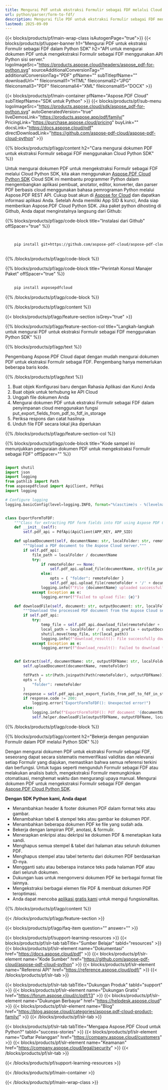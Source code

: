 ```yaml
---
title: Mengurai Pdf untuk ekstraksi Formulir sebagai FDF melalui Cloud Python SDK
url: python/parser/form-to-fdf/
description: Mengurai file PDF untuk ekstraksi Formulir sebagai FDF menggunakan Aspose.PDF Cloud SDK untuk Python. Tingkatkan keterlihatan dan pengindeksan.
lastmod: 2025-09-09
---
```


{{< blocks/products/pf/main-wrap-class isAutogenPage="true">}}
{{< blocks/products/pf/upper-banner h1="Mengurai PDF untuk ekstraksi Formulir sebagai FDF dalam Python SDK" h2="API untuk mengurai dokumen PDF untuk mengekstraksi Formulir sebagai FDF menggunakan API Python sisi server." logoImageSrc="https://products.aspose.cloud/headers/aspose_pdf-for-python.svg" sourceAdditionalConversionTag="" additionalConversionTag="PDF" pfName="" subTitlepfName="" downloadUrl="" fileiconsmall1="HTML" fileiconsmall2="JPG" fileiconsmall3="PDF" fileiconsmall4="XML" fileiconsmall5="DOCX" >}}

{{< blocks/products/pf/main-container pfName="Aspose.PDF Cloud" subTitlepfName="SDK untuk Python" >}}
{{< blocks/products/pf/sub-menu logoImageSrc="https://products.aspose.cloud/sdk/aspose_pdf-for-python.svg"
autoGeneratedVersion="true"
liveDemosLink="https://products.aspose.app/pdf/family/" PricingLink="https://purchase.aspose.cloud/pricing" buyLink="" docsLink="https://docs.aspose.cloud/pdf"  directDownloadLink="https://github.com/aspose-pdf-cloud/aspose-pdf-cloud-python" >}}

{{% blocks/products/pf/agp/content h2="Cara mengurai dokumen PDF untuk ekstraksi Formulir sebagai FDF menggunakan Cloud Python SDK" %}}

Untuk mengurai dokumen PDF untuk mengekstraksi Formulir sebagai FDF melalui Cloud Python SDK, kita akan menggunakan
[Aspose.PDF Cloud Python SDK](https://products.aspose.cloud/pdf/python/)
Cloud SDK ini membantu programmer Python dalam mengembangkan aplikasi pembuat, anotator, editor, konverter, dan parser PDF berbasis cloud menggunakan bahasa pemrograman Python melalui Aspose.PDF REST API. Cukup buat akun di [Aspose for Cloud](https://dashboard.aspose.cloud/#/apps) dan dapatkan informasi aplikasi Anda. Setelah Anda memiliki App SID & kunci, Anda siap memberikan Aspose.PDF Cloud Python SDK. Jika paket python dihosting di Github, Anda dapat menginstalnya langsung dari Github:

{{% blocks/products/pf/agp/code-block title="Instalasi dari Github" offSpacer="true" %}}

```bash

     
    pip install git+https://github.com/aspose-pdf-cloud/aspose-pdf-cloud-python.git
     

```

{{% /blocks/products/pf/agp/code-block %}}

{{% blocks/products/pf/agp/code-block title="Perintah Konsol Manajer Paket" offSpacer="true" %}}

```bash
     
    pip install asposepdfcloud

```

{{% /blocks/products/pf/agp/code-block %}}

{{% /blocks/products/pf/agp/content %}}

{{< blocks/products/pf/agp/feature-section isGrey="true" >}}

{{% blocks/products/pf/agp/feature-section-col title="Langkah-langkah untuk mengurai PDF untuk ekstraksi Formulir sebagai FDF menggunakan Python SDK" %}}

{{% blocks/products/pf/agp/text %}}

Pengembang Aspose.PDF Cloud dapat dengan mudah mengurai dokumen PDF untuk ekstraksi Formulir sebagai FDF. Pengembang hanya memerlukan beberapa baris kode.

{{% /blocks/products/pf/agp/text %}}

1. Buat objek Konfigurasi baru dengan Rahasia Aplikasi dan Kunci Anda
1. Buat objek untuk terhubung ke API Cloud
1. Unggah file dokumen Anda
1. Mengurai dokumen PDF untuk ekstraksi Formulir sebagai FDF dalam penyimpanan cloud menggunakan fungsi put_export_fields_from_pdf_to_fdf_in_storage
1. Periksa respons dan catat hasilnya
1. Unduh file FDF secara lokal jika diperlukan

{{% /blocks/products/pf/agp/feature-section-col %}}

{{% blocks/products/pf/agp/code-block title="Kode sampel ini menunjukkan penguraian dokumen PDF untuk mengekstraksi Formulir sebagai FDF" offSpacer="" %}}

```python

import shutil
import json
import logging
from pathlib import Path
from asposepdfcloud import ApiClient, PdfApi
import logging

# Configure logging
logging.basicConfig(level=logging.INFO, format="%(asctime)s - %(levelname)s - %(message)s")


class ExportFormToFDF:
    """Class for extracting PDF form fields into FDF using Aspose PDF Cloud API."""
    def __init__(self):
        self.pdf_api = PdfApi(ApiClient(APP_KEY, APP_SID)

    def uploadDocument(self, documentName: str, localFolder: str, remoteFolder: str):
        """Upload a PDF document to the Aspose Cloud server."""
        if self.pdf_api:
            file_path = localFolder / documentName
            try:
                if remoteFolder == None:
                    self.pdf_api.upload_file(documentName, str(file_path))
                else:
                    opts = { "folder": remoteFolder }
                    self.pdf_api.upload_file(remoteFolder + '/' + documentName, file_path)
                logging.info(f"File {documentName} uploaded successfully.")
            except Exception as e:
                logging.error(f"Failed to upload file: {e}")

    def downloadFile(self, document: str, outputDocument: str, localFolder: Path, remoteFolder: str,  output_prefix: str):
        """Download the processed PDF document from the Aspose Cloud server."""
        if self.pdf_api:
            try:
                temp_file = self.pdf_api.download_file(remoteFolder + '/' + document)
                local_path = localFolder / ( output_prefix + outputDocument )
                shutil.move(temp_file, str(local_path))
                logging.info(f"download_result(): File successfully downloaded: {local_path}")
            except Exception as e:
                logging.error(f"download_result(): Failed to download file: {e}")


    def Extract(self, documentName: str, outputFDFName: str, localFolder: Path, remoteFolder: str ):
        self.uploadDocument(documentName, remoteFolder)

        fdfPath = str(Path.joinpath(Path(remoteFolder), outputFDFName))
        opts = {
            "folder": remoteFolder
        }
        response = self.pdf_api.put_export_fields_from_pdf_to_fdf_in_storage(documentName, fdfPath, **opts)
        if response.code != 200:
            logging.error("ExportFormToFDF(): Unexpected error!")
        else:
            logging.info(f"ExportFormToFDF(): Pdf document '{documentName}' form fields successfully exported to '{outputFDFName}' file.")
            self.helper.downloadFile(outputFDFName, outputFDFName, localFolder, remoteFolder, "")

```

{{% /blocks/products/pf/agp/code-block %}}

{{% blocks/products/pf/agp/content h2="Bekerja dengan penguraian Formulir dalam PDF melalui Python SDK" %}}

Dengan mengurai dokumen PDF untuk ekstraksi Formulir sebagai FDF, seseorang dapat secara sistematis memverifikasi validitas dan relevansi setiap Formulir yang diajukan, memastikan bahwa semua referensi terkini dan berfungsi. Untuk tugas seperti mengunduh Formulir sebagai FDF atau melakukan analisis batch, mengekstraksi Formulir memungkinkan otomatisasi, menghemat waktu dan mengurangi upaya manual.
Mengurai dokumen PDF untuk mengekstraksi Formulir sebagai FDF dengan [Aspose.PDF Cloud Python SDK](https://products.aspose.cloud/pdf/python/).

**Dengan SDK Python kami, Anda dapat**

+ Menambahkan header & footer dokumen PDF dalam format teks atau gambar.
+ Menambahkan tabel & stempel teks atau gambar ke dokumen PDF.
+ Menambahkan beberapa dokumen PDF ke file yang sudah ada.
+ Bekerja dengan lampiran PDF, anotasi, & formulir.
+ Menerapkan enkripsi atau dekripsi ke dokumen PDF & menetapkan kata sandi.
+ Menghapus semua stempel & tabel dari halaman atau seluruh dokumen PDF.
+ Menghapus stempel atau tabel tertentu dari dokumen PDF berdasarkan ID-nya.
+ Mengganti satu atau beberapa instance teks pada halaman PDF atau dari seluruh dokumen.
+ Dukungan luas untuk mengonversi dokumen PDF ke berbagai format file lainnya.
+ Mengekstraksi berbagai elemen file PDF & membuat dokumen PDF teroptimasi.
+ Anda dapat mencoba [aplikasi gratis kami](https://products.aspose.app/pdf/) untuk menguji fungsionalitas.

{{% /blocks/products/pf/agp/content %}}

{{< /blocks/products/pf/agp/feature-section >}}

{{< blocks/products/pf/agp/faq-item question="" answer="" >}}

{{< blocks/products/pf/support-learning-resources >}}
{{< blocks/products/pf/slr-tab tabTitle="Sumber Belajar" tabId="resources" >}}
{{< blocks/products/pf/slr-element name="Dokumentasi" href="https://docs.aspose.cloud/pdf" >}}
{{< blocks/products/pf/slr-element name="Kode Sumber" href="https://github.com/aspose-pdf-cloud/aspose-pdf-cloud-python" >}}
{{< blocks/products/pf/slr-element name="Referensi API" href="https://reference.aspose.cloud/pdf/" >}}
{{< /blocks/products/pf/slr-tab >}}

{{< blocks/products/pf/slr-tab tabTitle="Dukungan Produk" tabId="support" >}}
{{< blocks/products/pf/slr-element name="Dukungan Gratis" href="https://forum.aspose.cloud/c/pdf/13" >}}
{{< blocks/products/pf/slr-element name="Dukungan Berbayar" href="https://helpdesk.aspose.cloud" >}}
{{< blocks/products/pf/slr-element name="Blog" href="https://blog.aspose.cloud/categories/aspose.pdf-cloud-product-family/" >}}
{{< /blocks/products/pf/slr-tab >}}

{{< blocks/products/pf/slr-tab tabTitle="Mengapa Aspose.PDF Cloud untuk Python?" tabId="success-stories" >}}
{{< blocks/products/pf/slr-element name="Daftar Pelanggan" href="https://company.aspose.cloud/customers" >}}
{{< blocks/products/pf/slr-element name="Keamanan" href="https://company.aspose.cloud/legal/security" >}}
{{< /blocks/products/pf/slr-tab >}}

{{< /blocks/products/pf/support-learning-resources >}}

{{< /blocks/products/pf/main-container >}}

{{< /blocks/products/pf/main-wrap-class >}}






